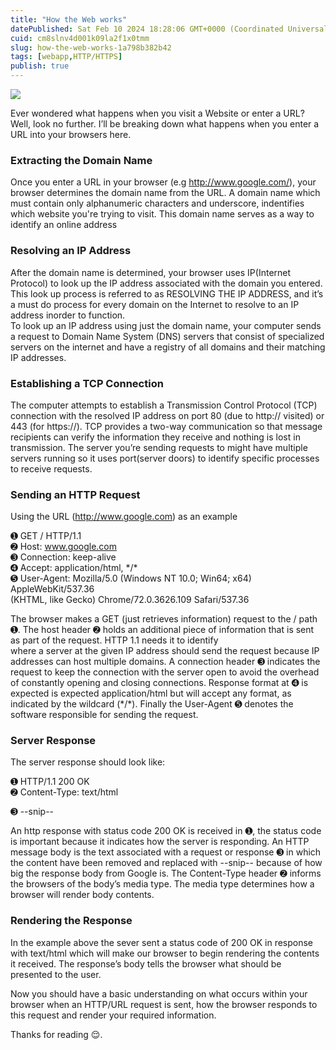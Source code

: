 ```yaml
---
title: "How the Web works"
datePublished: Sat Feb 10 2024 18:28:06 GMT+0000 (Coordinated Universal Time)
cuid: cm8slnv4d001k09la2f1x0tmm
slug: how-the-web-works-1a798b382b42
tags: [webapp,HTTP/HTTPS]
publish: true
---
```


![](https://cdn.hashnode.com/res/hashnode/image/upload/v1743155305477/4b139dd6-8b5b-48d6-9942-821789498d69.jpeg)

Ever wondered what happens when you visit a Website or enter a URL? Well, look no further. I’ll be breaking down what happens when you enter a URL into your browsers here.

### Extracting the Domain Name

Once you enter a URL in your browser (e.g http://www.google.com/), your browser determines the domain name from the URL. A domain name which must contain only alphanumeric characters and underscore, indentifies which website you're trying to visit. This domain name serves as a way to identify an online address

### Resolving an IP Address

After the domain name is determined, your browser uses IP(Internet Protocol) to look up the IP address associated with the domain you entered. This look up process is referred to as RESOLVING THE IP ADDRESS, and it’s a must do process for every domain on the Internet to resolve to an IP address inorder to function.  
To look up an IP address using just the domain name, your computer sends a request to Domain Name System (DNS) servers that consist of specialized servers on the internet and have a registry of all domains and their matching IP addresses.

### Establishing a TCP Connection

The computer attempts to establish a Transmission Control Protocol (TCP) connection with the resolved IP address on port 80 (due to http:// visited) or 443 (for https://). TCP provides a two-way communication so that message recipients can verify the information they receive and nothing is lost in transmission. The server you’re sending requests to might have multiple servers running so it uses port(server doors) to identify specific processes to receive requests.

### Sending an HTTP Request

Using the URL (http://www.google.com) as an example

➊ GET / HTTP/1.1  
➋ Host: www.google.com  
➌ Connection: keep-alive  
➍ Accept: application/html, \*/\*  
➎ User-Agent: Mozilla/5.0 (Windows NT 10.0; Win64; x64) AppleWebKit/537.36  
(KHTML, like Gecko) Chrome/72.0.3626.109 Safari/537.36  
  

The browser makes a GET (just retrieves information) request to the / path ➊. The host header ➋ holds an additional piece of information that is sent as part of the request. HTTP 1.1 needs it to identify  
where a server at the given IP address should send the request because IP addresses can host multiple domains. A connection header ➌ indicates the request to keep the connection with the server open to avoid the overhead of constantly opening and closing connections. Response format at ➍ is expected is expected application/html but will accept any format, as indicated by the wildcard (\*/\*). Finally the User-Agent ➎ denotes the software responsible for sending the request.

### Server Response

The server response should look like:

➊ HTTP/1.1 200 OK  
➋ Content-Type: text/html  
<html>  
<head>  
 <title>Google.com</title>  
</head>  
<body>  
➌ --snip--  
 </body>  
</html>  
  

An http response with status code 200 OK is received in ➊, the status code is important because it indicates how the server is responding. An HTTP message body is the text associated with a request or response ➌ in which the content have been removed and replaced with --snip-- because of how big the response body from Google is. The Content-Type header ➋ informs the browsers of the body’s media type. The media type determines how a browser will render body contents.

### Rendering the Response

In the example above the sever sent a status code of 200 OK in response with text/html which will make our browser to begin rendering the contents it received. The response’s body tells the browser what should be presented to the user.

Now you should have a basic understanding on what occurs within your browser when an HTTP/URL request is sent, how the browser responds to this request and render your required information.

Thanks for reading 😌.
